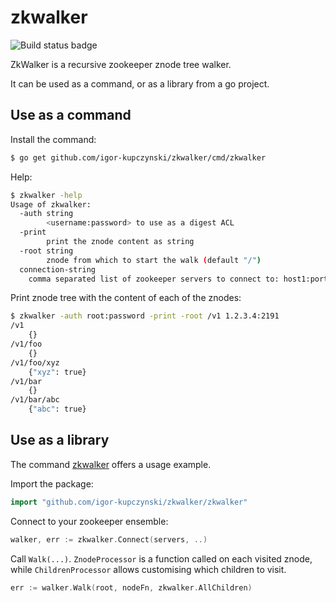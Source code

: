 # zkwalker

![Build status badge](https://github.com/igor-kupczynski/zkwalker/workflows/Go/badge.svg)

ZkWalker is a recursive zookeeper znode tree walker.

It can be used as a command, or as a library from a go project.

## Use as a command

Install the command:
```sh
$ go get github.com/igor-kupczynski/zkwalker/cmd/zkwalker
```

Help:
```sh
$ zkwalker -help
Usage of zkwalker:
  -auth string
    	<username:password> to use as a digest ACL
  -print
    	print the znode content as string
  -root string
    	znode from which to start the walk (default "/")
  connection-string
	comma separated list of zookeeper servers to connect to: host1:port1,...,hostN:portN
```

Print znode tree with the content of each of the znodes:
```sh
$ zkwalker -auth root:password -print -root /v1 1.2.3.4:2191
/v1
	{}
/v1/foo
	{}
/v1/foo/xyz
	{"xyz": true}
/v1/bar
	{}
/v1/bar/abc
	{"abc": true}
```

## Use as a library

The command [zkwalker](./cmd/zkwalker/main.go) offers a usage example.

Import the package:
```go
import "github.com/igor-kupczynski/zkwalker/zkwalker"
```

Connect to your zookeeper ensemble:
```go
walker, err := zkwalker.Connect(servers, ..)
```

Call `Walk(...)`. `ZnodeProcessor` is a function called on each visited znode, while `ChildrenProcessor` allows customising which children to visit.

```go
err := walker.Walk(root, nodeFn, zkwalker.AllChildren)
```
